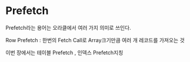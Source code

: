 # Prefetch

Prefetch라는 용어는 오라클에서 여러 가지 의미로 쓰인다.

Row Prefetch : 한번의 Fetch Call로 Array크기만큼 여러 개 레코드를 가져오는 것

이번 장에서는 테이블 Prefetch , 인덱스 Prefetch지칭

